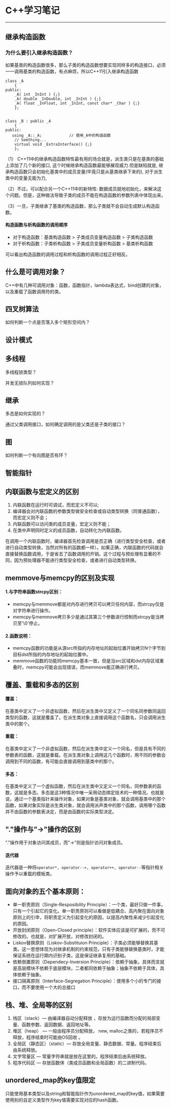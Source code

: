 # C++学习笔记

-----

## 继承构造函数

### 为什么要引入继承构造函数？

如果基类的构造函数很多，那么子类的构造函数想要实现同样多的构造接口，必须一一调用基类的构造函数，有点麻烦，所以C++11引入继承构造函数

```
class _A
    {
public:
    _A( int _InInt ) {;}
    _A( double _InDouble, int _InInt ) {;}
    _A( float _InFloat, int _InInt, const char* _Char ) {;}
    };
 
   
class _B : public _A
    {
public:
   using _A::_A;            // 使用_A中的构造函数
    // Somthing...
    virtual void _ExtraInterface() {;}
    };
```

（1） C++11中的继承构造函数特性最有用的场合就是，派生类只是在基类的基础上添加了几个新的接口, 这个时候继承构造函数最能够展现威力.但是缺陷就是, 继承构造函数只会初始化基类中的成员变量(毕竟只是从基类继承下来的), 对于派生类中的变量无能为力,

（2）不过，可以配合另一个C++11中的新特性: 数据成员就地初始化，来解决这个问题。但是，这种做法导致子类的成员不能在构造函数的参数列表中体现出来。

（3）一旦，子类继承了基类的构造函数，那么子类就不会自动生成默认构造函数。

#### 构造函数与析构函数的调用顺序

- 对于构造函数：基类构造函数 > 子类成员变量构造函数 > 子类构造函数
- 对于析构函数：子类析构函数 > 子类成员变量析构函数 > 基类析构函数

可以看出构造函数的调用过程和析构函数的调用过程正好相反。

## 什么是可调用对象？

C++中有几种可调用对象：函数，函数指针，lambda表达式，bind创建的对象，以及重载了函数调用符的类。

## 四叉树算法

如何判断一个点是否落入多个矩形空间内？

## 设计模式

## 多线程

多线程锁类型？

并发无锁队列如何实现？

## 继承

多态是如何实现的？

通过父类调用接口，如何确定调用的是父类还是子类的接口？

## 图

如何判断一个有向图是否有环？

## 智能指针

## 内联函数与宏定义的区别

1. 内联函数在运行时可调试，而宏定义不可以;
2. 编译器会对内联函数的参数类型做安全检查或自动类型转换（同普通函数），而宏定义则不会； 
3. 内联函数可以访问类的成员变量，宏定义则不能； 
4. 在类中声明同时定义的成员函数，自动转化为内联函数。

在调用一个内联函数时，编译器首先检查调用是否正确（进行类型安全检查，或者进行自动类型转换，当然对所有的函数都一样）。如果正确，内联函数的代码就会直接替换函数调用，于是省去了函数调用的开销。这个过程与预处理有显著的不同，因为预处理器不能进行类型安全检查，或者进行自动类型转换。

## memmove与memcpy的区别及实现

#### 1.与字符串函数strcpy区别：

- memcpy与memmove都是对内存进行拷贝可以拷贝任何内容，而strcpy仅是对字符串进行操作。
- memcpy与memmove拷贝多少是通过其第三个参数进行控制而strcpy是当拷贝至'\0'停止。

#### 2.函数说明：         

- memcpy函数的功能是从源src所指的内存地址的起始位置开始拷贝N个字节到目标dst所指的内存地址的起始位置中。
- memmove函数的功能同memcpy基本一致，但是当src区域和dst内存区域重叠时，memcpy可能会出现错误，而memmove能正确进行拷贝。

## 覆盖、重载和多态的区别

#### 覆盖：

在基类中定义了一个非虚拟函数，然后在派生类中又定义了一个同名同参数同返回类型的函数，这就是覆盖了。在派生类对象上直接调用这个函数名，只会调用派生类中的那个。

#### 重载：

在基类中定义了一个非虚拟函数，然后在派生类中定义一个同名，但是具有不同的参数表的函数，这就是重载。在派生类对象上调用这几个函数时，用不同的参数会调用到不同的函数，有可能会直接调用到基类中的那个。

#### 多态：

在基类中定义了一个虚拟函数，然后在派生类中又定义一个同名，同参数表的函数，这就是多态。多态是这3种情况中唯一采用动态绑定技术的一种情况。也就是说，通过一个基类指针来操作对象，如果对象是基类对象，就会调用基类中的那个函数，如果对象实际是派生类对象，就会调用派声类中的那个函数，调用哪个函数并不由函数的参数表决定，而是由函数的实际类型决定。

## "."操作与"->"操作的区别

"."操作用于对象访问其成员，而"->"则是指针访问对象成员。

#### 迭代器

迭代器是一种将`operator*, operator-->, operator++, operator--`等指针相关操作予以重载的模板类。

## 面向对象的五个基本原则： 

- 单一职责原则（Single-Resposibility Principle）：一个类，最好只做一件事，只有一个引起它的变化。单一职责原则可以看做是低耦合、高内聚在面向对象原则上的引申，将职责定义为引起变化的原因，以提高内聚性来减少引起变化的原因。 
- 开放封闭原则（Open-Closed principle）：软件实体应该是可扩展的，而不可修改的。也就是，对扩展开放，对修改封闭的。 
- Liskov替换原则（Liskov-Substituion Principle）：子类必须能够替换其基类。这一思想体现为对继承机制的约束规范，只有子类能够替换基类时，才能保证系统在运行期内识别子类，这是保证继承复用的基础。 
- 依赖倒置原则（Dependecy-Inversion Principle）：依赖于抽象。具体而言就是高层模块不依赖于底层模块，二者都同依赖于抽象；抽象不依赖于具体，具体依赖于抽象。 
- 接口隔离原则（Interface-Segregation Principle）：使用多个小的专门的接口，而不要使用一个大的总接口

## 栈、堆、全局等的区别

1. 栈区（stack）— 由编译器自动分配释放 ，存放为运行函数而分配的局部变量、函数参数、返回数据、返回地址等。
2. 堆区（heap） — 一般由程序员分配释放， new, malloc之类的，若程序员不释放，程序结束时可能由OS回收 。
3. 全局区（静态区）（static）— 存放全局变量、静态数据、常量。程序结束后由系统释放。
4. 文字常量区 — 常量字符串就是放在这里的。程序结束后由系统释放。
5. 程序代码区 — 存放函数体（类成员函数和全局函数）的二进制代码。

## unordered_map的key值限定

只能使用基本类型以及string和智能指针作为unordered_map的key值，如果需要使用别的自定义类型作为key值需要实现对应的hash函数。